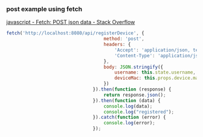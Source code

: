 ### post example using fetch


[javascript - Fetch: POST json data - Stack Overflow](https://stackoverflow.com/questions/29775797/fetch-post-json-data "javascript - Fetch: POST json data - Stack Overflow")


 

```js
fetch('http://localhost:8080/api/registerDevice', {
                                    method: 'post',
                                    headers: {
                                        'Accept': 'application/json, text/plain, */*',
                                        'Content-Type': 'application/json'
                                    },
                                    body: JSON.stringify({
                                        username: this.state.username,
                                        deviceMac: this.props.device.mac
                                    })
                                }).then(function (response) {
                                    return response.json();
                                }).then(function (data) {
                                    console.log(data);
                                    console.log("registered");
                                }).catch(function (error) {
                                    console.log(error);
                                });
```
